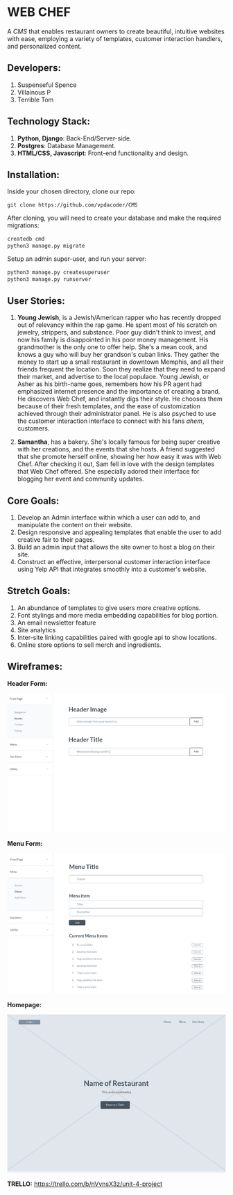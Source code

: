 # WEB CHEF
 A *CMS* that enables restaurant owners to create beautiful, intuitive websites with ease, employing a variety of templates, customer interaction handlers, and personalized content.

## Developers:
1) Suspenseful Spence
2) Villainous P
3) Terrible Tom

## Technology Stack:
1) **Python, Django**: Back-End/Server-side.
2) **Postgres**: Database Management.
3) **HTML/CSS, Javascript**: Front-end functionality and design.

## Installation:
Inside your chosen directory, clone our repo:
```
git clone https://github.com/vpdacoder/CMS
```
After cloning, you will need to create your database and make the required migrations:
```
createdb cmd
python3 manage.py migrate
```
Setup an admin super-user, and run your server:
```
python3 manage.py createsuperuser
python3 manage.py runserver
```


## User Stories:
1) **Young Jewish**, is a Jewish/American rapper who has recently dropped out of relevancy within the rap game. He spent most of his scratch on jewelry, strippers, and substance. Poor guy didn't think to invest, and now his family is disappointed in his poor money management. His grandmother is the only one to offer help. She's a mean cook, and knows a guy who will buy her grandson's cuban links. They gather the money to start up a small restaurant in downtown Memphis, and all their friends frequent the location. Soon they realize that they need to expand their market, and advertise to the local populace. Young Jewish, or Asher as his birth-name goes, remembers how his PR agent had emphasized internet presence and the importance of creating a brand. He discovers Web Chef, and instantly digs their style. He chooses them because of their fresh templates, and the ease of customization achieved through their administrator panel. He is also psyched to use the customer interaction interface to connect with his fans *ahem*, customers.

2) **Samantha**, has a bakery. She's locally famous for being super creative with her creations, and the events that she hosts. A friend suggested that she promote herself online, showing her how easy it was with Web Chef. After checking it out, Sam fell in love with the design templates that Web Chef offered. She especially adored their interface for blogging her event and community updates.


## Core Goals:
1) Develop an Admin interface within which a user can add to, and manipulate the content on their website.
2) Design responsive and appealing templates that enable the user to add creative fair to their pages.
3) Build an admin input that allows the site owner to host a blog on their site.
4) Construct an effective, interpersonal customer interaction interface using Yelp API that integrates smoothly into a customer's website.

## Stretch Goals:
1) An abundance of templates to give users more creative options.
2) Font stylings and more media embedding capabilities for blog portion.
3) An email newsletter feature
4) Site analytics
5) Inter-site linking capabilities paired with google api to show locations.
6) Online store options to sell merch and ingredients.


## Wireframes:
**Header Form:**

![alt text](./images/headerform.png)

**Menu Form:**

![alt text](./images/menuform.png)

**Homepage:**

![alt text](./images/homepage.png)



**TRELLO:** <https://trello.com/b/nVvnsX3z/unit-4-project>
